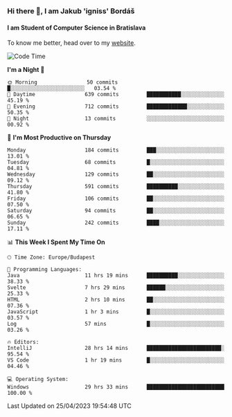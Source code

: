 ### Hi there 👋, I am Jakub 'igniss' Bordáš

#### I am Student of Computer Science in Bratislava
To know me better, head over to my [website](https://bordas.sk).


<!--START_SECTION:waka-->
![Code Time](http://img.shields.io/badge/Code%20Time-1%2C143%20hrs%201%20min-blue)

**I'm a Night 🦉** 

```text
🌞 Morning                50 commits          █░░░░░░░░░░░░░░░░░░░░░░░░   03.54 % 
🌆 Daytime                639 commits         ███████████░░░░░░░░░░░░░░   45.19 % 
🌃 Evening                712 commits         █████████████░░░░░░░░░░░░   50.35 % 
🌙 Night                  13 commits          ░░░░░░░░░░░░░░░░░░░░░░░░░   00.92 % 
```
📅 **I'm Most Productive on Thursday** 

```text
Monday                   184 commits         ███░░░░░░░░░░░░░░░░░░░░░░   13.01 % 
Tuesday                  68 commits          █░░░░░░░░░░░░░░░░░░░░░░░░   04.81 % 
Wednesday                129 commits         ██░░░░░░░░░░░░░░░░░░░░░░░   09.12 % 
Thursday                 591 commits         ██████████░░░░░░░░░░░░░░░   41.80 % 
Friday                   106 commits         ██░░░░░░░░░░░░░░░░░░░░░░░   07.50 % 
Saturday                 94 commits          ██░░░░░░░░░░░░░░░░░░░░░░░   06.65 % 
Sunday                   242 commits         ████░░░░░░░░░░░░░░░░░░░░░   17.11 % 
```


📊 **This Week I Spent My Time On** 

```text
🕑︎ Time Zone: Europe/Budapest

💬 Programming Languages: 
Java                     11 hrs 19 mins      ██████████░░░░░░░░░░░░░░░   38.33 % 
Svelte                   7 hrs 29 mins       ██████░░░░░░░░░░░░░░░░░░░   25.33 % 
HTML                     2 hrs 10 mins       ██░░░░░░░░░░░░░░░░░░░░░░░   07.36 % 
JavaScript               1 hr 3 mins         █░░░░░░░░░░░░░░░░░░░░░░░░   03.57 % 
Log                      57 mins             █░░░░░░░░░░░░░░░░░░░░░░░░   03.26 % 

🔥 Editors: 
IntelliJ                 28 hrs 14 mins      ████████████████████████░   95.54 % 
VS Code                  1 hr 19 mins        █░░░░░░░░░░░░░░░░░░░░░░░░   04.46 % 

💻 Operating System: 
Windows                  29 hrs 33 mins      █████████████████████████   100.00 % 
```


 Last Updated on 25/04/2023 19:54:48 UTC
<!--END_SECTION:waka-->
